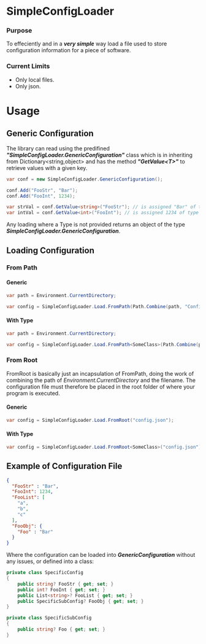 # SimpleConfigLoader
### Purpose
To effeciently and in a ___very simple___ way load a file used to store configuration information for a piece of software.

### Current Limits
* Only local files.
* Only json.  

  
  
# Usage  
## Generic Configuration
The library can read using the predifined ***"SimpleConfigLoader.GenericConfiguration"*** class which is in inheriting from Dictionary<string,object> and has the method ***"GetValue\<T>"*** to retrieve values with a given key.
``` C#
var conf = new SimpleConfigLoader.GenericConfiguration();

conf.Add("FooStr", "Bar");
conf.Add("FooInt", 1234);

var strVal = conf.GetValue<string>("FooStr"); // is assigned "Bar" of type String
var intVal = conf.GetValue<int>("FooInt"); // is assigned 1234 of type Integer
```
Any loading where a Type is not provided returns an object of the type ***SimpleConfigLoader.GenericConfiguration***.

## Loading Configuration
### From Path

#### Generic
``` c#
var path = Environment.CurrentDirectory;

var config = SimpleConfigLoader.Load.FromPath(Path.Combine(path, "Config", "config.json"));
```
#### With Type
``` c#
var path = Environment.CurrentDirectory;

var config = SimpleConfigLoader.Load.FromPath<SomeClass>(Path.Combine(path, "Config", "config.json"));
```
### From Root

FromRoot is basically just an incapsulation of FromPath, doing the work of combining the path of *Environment.CurrentDirectory* and the filename. The configuration file must therefore be placed in the root folder of where your program is executed.

#### Generic
``` c#
var config = SimpleConfigLoader.Load.FromRoot("config.json");
```
#### With Type
``` c#
var config = SimpleConfigLoader.Load.FromRoot<SomeClass>("config.json");
```
## Example of Configuration File
``` json
{
  "FooStr" : "Bar",
  "FooInt": 1234,
  "FooList": [
    "a",
    "b",
    "c"
  ],
  "FooObj": {
    "Foo" : "Bar"
  }
}
```
Where the configuration can be loaded into ***GenericConfiguration*** without any issues, or defined into a class:
``` c#
private class SpecificConfig
{
    public string? FooStr { get; set; }
    public int? FooInt { get; set; }
    public List<string>? FooList { get; set; }
    public SpecificSubConfig? FooObj { get; set; }
}

private class SpecificSubConfig
{
    public string? Foo { get; set; }
}
```